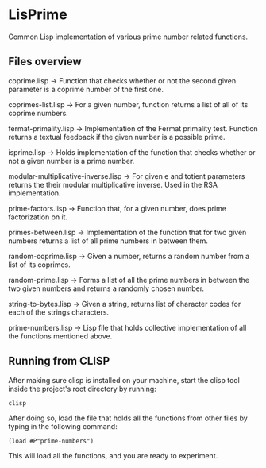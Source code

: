 # LisPrime

Common Lisp implementation of various prime number related functions.

## Files overview

coprime.lisp -> Function that checks whether or not the second given parameter is a coprime number of the first one.

coprimes-list.lisp -> For a given number, function returns a list of all of its coprime numbers.

fermat-primality.lisp -> Implementation of the Fermat primality test. Function returns a textual feedback if the given number is a possible prime.

isprime.lisp -> Holds implementation of the function that checks whether or not a given number is a prime number.

modular-multiplicative-inverse.lisp -> For given e and totient parameters returns the their modular multiplicative inverse. Used in the RSA implementation.

prime-factors.lisp -> Function that, for a given number, does prime factorization on it.

primes-between.lisp -> Implementation of the function that for two given numbers returns a list of all prime numbers in between them.

random-coprime.lisp -> Given a number, returns a random number from a list of its coprimes.

random-prime.lisp -> Forms a list of all the prime numbers in between the two given numbers and returns a randomly chosen number.

string-to-bytes.lisp -> Given a string, returns list of character codes for each of the strings characters.

prime-numbers.lisp -> Lisp file that holds collective implementation of all the functions mentioned above.

## Running from CLISP

After making sure clisp is installed on your machine, start the clisp tool inside the project's root directory by running:

```
clisp
```

After doing so, load the file that holds all the functions from other files by typing in the following command:

```
(load #P"prime-numbers")
```

This will load all the functions, and you are ready to experiment.
